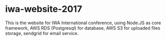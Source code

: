 # iwa-website-2017
This is the website for IWA International conference, using Node.JS as core framework, AWS RDS (Postgresql) for database, AWS
S3 for uploaded files storage, sendgrid for email service.
